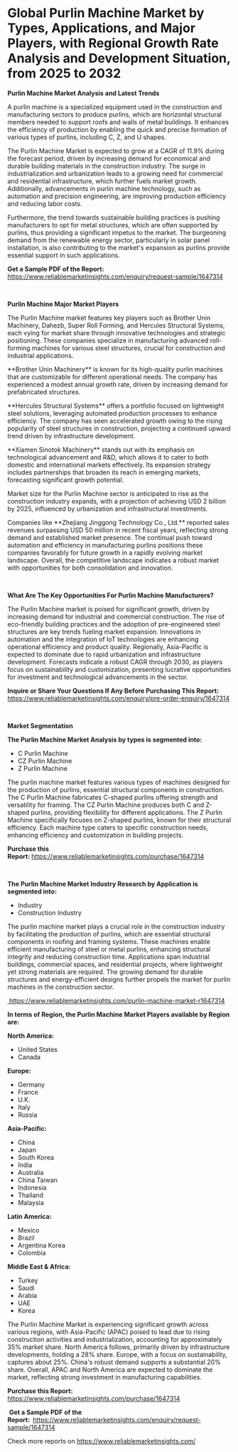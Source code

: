<p><h1>Global Purlin Machine Market by Types, Applications, and Major Players, with Regional Growth Rate Analysis and Development Situation, from 2025 to 2032</h1></p><p><strong>Purlin Machine Market Analysis and Latest Trends</strong></p>
<p><p>A purlin machine is a specialized equipment used in the construction and manufacturing sectors to produce purlins, which are horizontal structural members needed to support roofs and walls of metal buildings. It enhances the efficiency of production by enabling the quick and precise formation of various types of purlins, including C, Z, and U shapes. </p><p>The Purlin Machine Market is expected to grow at a CAGR of 11.9% during the forecast period, driven by increasing demand for economical and durable building materials in the construction industry. The surge in industrialization and urbanization leads to a growing need for commercial and residential infrastructure, which further fuels market growth. Additionally, advancements in purlin machine technology, such as automation and precision engineering, are improving production efficiency and reducing labor costs. </p><p>Furthermore, the trend towards sustainable building practices is pushing manufacturers to opt for metal structures, which are often supported by purlins, thus providing a significant impetus to the market. The burgeoning demand from the renewable energy sector, particularly in solar panel installation, is also contributing to the market's expansion as purlins provide essential support in such applications.</p></p>
<p><strong>Get a Sample PDF of the Report:&nbsp;</strong> <a href="https://www.reliablemarketinsights.com/enquiry/request-sample/1647314?utm_campaign=2956&utm_medium=2&utm_source=Github&utm_content=ia&utm_term=10042025&utm_id=purlin-machine">https://www.reliablemarketinsights.com/enquiry/request-sample/1647314</a></p>
<p>&nbsp;</p>
<p><strong>Purlin Machine Major Market Players</strong></p>
<p><p>The Purlin Machine market features key players such as Brother Unin Machinery, Dahezb, Super Roll Forming, and Hercules Structural Systems, each vying for market share through innovative technologies and strategic positioning. These companies specialize in manufacturing advanced roll-forming machines for various steel structures, crucial for construction and industrial applications.</p><p>**Brother Unin Machinery** is known for its high-quality purlin machines that are customizable for different operational needs. The company has experienced a modest annual growth rate, driven by increasing demand for prefabricated structures. </p><p>**Hercules Structural Systems** offers a portfolio focused on lightweight steel solutions, leveraging automated production processes to enhance efficiency. The company has seen accelerated growth owing to the rising popularity of steel structures in construction, projecting a continued upward trend driven by infrastructure development.</p><p>**Xiamen Sinotok Machinery** stands out with its emphasis on technological advancement and R&D, which allows it to cater to both domestic and international markets effectively. Its expansion strategy includes partnerships that broaden its reach in emerging markets, forecasting significant growth potential.</p><p>Market size for the Purlin Machine sector is anticipated to rise as the construction industry expands, with a projection of achieving USD 2 billion by 2025, influenced by urbanization and infrastructural investments.</p><p>Companies like **Zhejiang Jinggong Technology Co., Ltd.** reported sales revenues surpassing USD 50 million in recent fiscal years, reflecting strong demand and established market presence. The continual push toward automation and efficiency in manufacturing purlins positions these companies favorably for future growth in a rapidly evolving market landscape. Overall, the competitive landscape indicates a robust market with opportunities for both consolidation and innovation.</p></p>
<p>&nbsp;</p>
<p><strong>What Are The Key Opportunities For Purlin Machine Manufacturers?</strong></p>
<p><p>The Purlin Machine market is poised for significant growth, driven by increasing demand for industrial and commercial construction. The rise of eco-friendly building practices and the adoption of pre-engineered steel structures are key trends fueling market expansion. Innovations in automation and the integration of IoT technologies are enhancing operational efficiency and product quality. Regionally, Asia-Pacific is expected to dominate due to rapid urbanization and infrastructure development. Forecasts indicate a robust CAGR through 2030, as players focus on sustainability and customization, presenting lucrative opportunities for investment and technological advancements in the sector.</p></p>
<p><strong>Inquire or Share Your Questions If Any Before Purchasing This Report:</strong> <a href="https://www.reliablemarketinsights.com/enquiry/pre-order-enquiry/1647314?utm_campaign=2956&utm_medium=2&utm_source=Github&utm_content=ia&utm_term=10042025&utm_id=purlin-machine">https://www.reliablemarketinsights.com/enquiry/pre-order-enquiry/1647314</a></p>
<p>&nbsp;</p>
<p><strong>Market Segmentation</strong></p>
<p><strong>The Purlin Machine Market Analysis by types is segmented into:</strong></p>
<p><ul><li>C Purlin Machine</li><li>CZ Purlin Machine</li><li>Z Purlin Machine</li></ul></p>
<p><p>The purlin machine market features various types of machines designed for the production of purlins, essential structural components in construction. The C Purlin Machine fabricates C-shaped purlins offering strength and versatility for framing. The CZ Purlin Machine produces both C and Z-shaped purlins, providing flexibility for different applications. The Z Purlin Machine specifically focuses on Z-shaped purlins, known for their structural efficiency. Each machine type caters to specific construction needs, enhancing efficiency and customization in building projects.</p></p>
<p><strong>Purchase this Report:&nbsp;</strong><a href="https://www.reliablemarketinsights.com/purchase/1647314?utm_campaign=2956&utm_medium=2&utm_source=Github&utm_content=ia&utm_term=10042025&utm_id=purlin-machine">https://www.reliablemarketinsights.com/purchase/1647314</a></p>
<p>&nbsp;</p>
<p><strong>The Purlin Machine Market Industry Research by Application is segmented into:</strong></p>
<p><ul><li>Industry</li><li>Construction Industry</li></ul></p>
<p><p>The purlin machine market plays a crucial role in the construction industry by facilitating the production of purlins, which are essential structural components in roofing and framing systems. These machines enable efficient manufacturing of steel or metal purlins, enhancing structural integrity and reducing construction time. Applications span industrial buildings, commercial spaces, and residential projects, where lightweight yet strong materials are required. The growing demand for durable structures and energy-efficient designs further propels the market for purlin machines in the construction sector.</p></p>
<p><a href="https://www.reliablemarketinsights.com/purlin-machine-market-r1647314?utm_campaign=2956&utm_medium=2&utm_source=Github&utm_content=ia&utm_term=10042025&utm_id=purlin-machine">&nbsp;https://www.reliablemarketinsights.com/purlin-machine-market-r1647314</a></p>
<p><strong>In terms of Region, the Purlin Machine Market Players available by Region are:</strong></p>
<p>
    <p> <strong> North America: </strong>
        <ul>
            <li>United States</li>
            <li>Canada</li>
        </ul>
        </p> 
    <p> <strong> Europe: </strong>
        <ul>
            <li>Germany</li>
            <li>France</li>
            <li>U.K.</li>
            <li>Italy</li>
            <li>Russia</li>
        </ul>
        </p> 
    <p> <strong> Asia-Pacific: </strong>
        <ul>
            <li>China</li>
            <li>Japan</li>
            <li>South Korea</li>
            <li>India</li>
            <li>Australia</li>
            <li>China Taiwan</li>
            <li>Indonesia</li>
            <li>Thailand</li>
            <li>Malaysia</li>
        </ul>
        </p> 
    <p> <strong> Latin America: </strong>
        <ul>
            <li>Mexico</li>
            <li>Brazil</li>
            <li>Argentina Korea</li>
            <li>Colombia</li>
        </ul>
        </p> 
    <p> <strong> Middle East & Africa: </strong>
        <ul>
            <li>Turkey</li>
            <li>Saudi</li>
            <li>Arabia</li>
            <li>UAE</li>
            <li>Korea</li>
        </ul>
    </p>
    </p>
<p><p>The Purlin Machine Market is experiencing significant growth across various regions, with Asia-Pacific (APAC) poised to lead due to rising construction activities and industrialization, accounting for approximately 35% market share. North America follows, primarily driven by infrastructure developments, holding a 28% share. Europe, with a focus on sustainability, captures about 25%. China's robust demand supports a substantial 20% share. Overall, APAC and North America are expected to dominate the market, reflecting strong investment in manufacturing capabilities.</p></p>
<p><strong>Purchase this Report: </strong><a href="https://www.reliablemarketinsights.com/purchase/1647314?utm_campaign=2956&utm_medium=2&utm_source=Github&utm_content=ia&utm_term=10042025&utm_id=purlin-machine">https://www.reliablemarketinsights.com/purchase/1647314</a></p>
<p>&nbsp;<strong>Get a Sample PDF of the Report:&nbsp;&nbsp;</strong><a href="https://www.reliablemarketinsights.com/enquiry/request-sample/1647314?utm_campaign=2956&utm_medium=2&utm_source=Github&utm_content=ia&utm_term=10042025&utm_id=purlin-machine">https://www.reliablemarketinsights.com/enquiry/request-sample/1647314</a></p>
<p><strong></strong></p>
<p>Check more reports on <a href="https://www.reliablemarketinsights.com/?utm_campaign=2956&utm_medium=2&utm_source=Github&utm_content=ia&utm_term=10042025&utm_id=purlin-machine">https://www.reliablemarketinsights.com/</a></p>